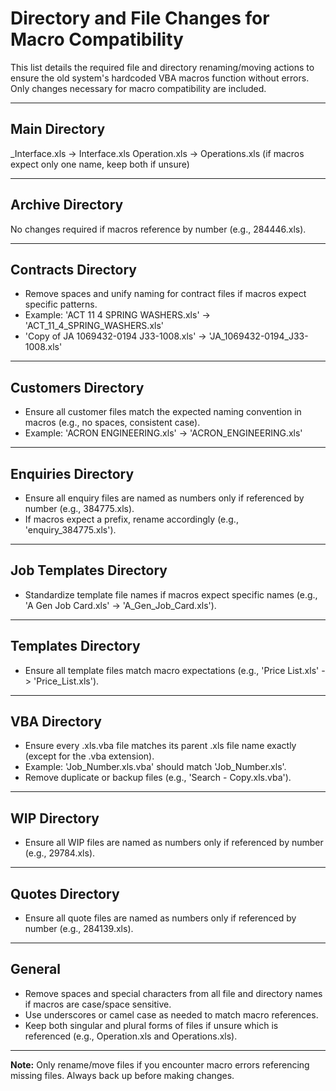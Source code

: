 # Directory and File Changes for Macro Compatibility

This list details the required file and directory renaming/moving actions to ensure the old system's hardcoded VBA macros function without errors. Only changes necessary for macro compatibility are included.

---

## Main Directory

_Interface.xls -> Interface.xls
Operation.xls -> Operations.xls  (if macros expect only one name, keep both if unsure)

---

## Archive Directory
No changes required if macros reference by number (e.g., 284446.xls).

---

## Contracts Directory
- Remove spaces and unify naming for contract files if macros expect specific patterns.
- Example: 'ACT 11 4 SPRING WASHERS.xls' -> 'ACT_11_4_SPRING_WASHERS.xls'
- 'Copy of JA 1069432-0194  J33-1008.xls' -> 'JA_1069432-0194_J33-1008.xls'

---

## Customers Directory
- Ensure all customer files match the expected naming convention in macros (e.g., no spaces, consistent case).
- Example: 'ACRON ENGINEERING.xls' -> 'ACRON_ENGINEERING.xls'

---

## Enquiries Directory
- Ensure all enquiry files are named as numbers only if referenced by number (e.g., 384775.xls).
- If macros expect a prefix, rename accordingly (e.g., 'enquiry_384775.xls').

---

## Job Templates Directory
- Standardize template file names if macros expect specific names (e.g., 'A Gen Job Card.xls' -> 'A_Gen_Job_Card.xls').

---

## Templates Directory
- Ensure all template files match macro expectations (e.g., 'Price List.xls' -> 'Price_List.xls').

---

## VBA Directory
- Ensure every .xls.vba file matches its parent .xls file name exactly (except for the .vba extension).
- Example: 'Job_Number.xls.vba' should match 'Job_Number.xls'.
- Remove duplicate or backup files (e.g., 'Search - Copy.xls.vba').

---

## WIP Directory
- Ensure all WIP files are named as numbers only if referenced by number (e.g., 29784.xls).

---

## Quotes Directory
- Ensure all quote files are named as numbers only if referenced by number (e.g., 284139.xls).

---

## General
- Remove spaces and special characters from all file and directory names if macros are case/space sensitive.
- Use underscores or camel case as needed to match macro references.
- Keep both singular and plural forms of files if unsure which is referenced (e.g., Operation.xls and Operations.xls).

---

**Note:** Only rename/move files if you encounter macro errors referencing missing files. Always back up before making changes.

